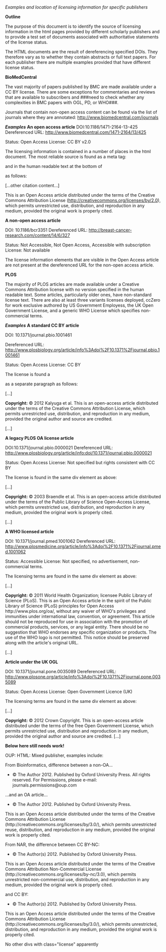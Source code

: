 *Examples and location of licensing information for specific publishers*

**Outline**

The purpose of this document is to identify the source of licensing information in the html pages provided by different scholarly publishers and to provide a test set of documents associated with authoritative statements of the license status.

The HTML documents are the result of dereferencing specified DOIs. They therefore vary as to whether they contain abstracts or full text papers. For each publisher there are multiple examples provided that have different license status.

**BioMedCentral**

The vast majority of papers published by BMC are made available under a CC BY license. There are some exceptions for commentaries and reviews that are available to subscribers and ###need to check whether any complexities in BMC papers with OGL, PD, or WHO###.

Journals that contain non-open access content can be found via the list of journals where they are annotated: http://www.biomedcentral.com/journals

***Examples***
****An open access article****
DOI:10.1186/1471-2164-13-425
Dereferenced URL: http://www.biomedcentral.com/1471-2164/13/425

Status: Open Access
License: CC BY v2.0

The licensing information is contained in a number of places in the html document. The most reliable source is found as a meta tag:

<meta name="dc.rights" content="http://creativecommons.org/licenses/by/2.0/" />and in the human readable text at the bottom of <section class="cit"> as follows:

<section class="cit">
<div class="collapsible-content">[...other citation content…]
<p>
This is an Open Access article distributed under the terms of the Creative Commons Attribution License (<a href='http://creativecommons.org/licenses/by/2.0'>http://creativecommons.org/licenses/by/2.0</a>), which permits unrestricted use, distribution, and reproduction in any medium, provided the original work is properly cited.
</p>
</div>
</section>

****A non-open access article****

DOI: 10.1186/bcr3351
Dereferenced URL: http://breast-cancer-research.com/content/14/6/327

Status: Not Accessible, Not Open Access, Accessible with subscription
License: Not available
The license information elements that are visible in the Open Access article are not present at the dereferenced URL for the non-open access article.

**PLOS**

The majority of PLOS articles are made available under a Creative Commons Attribution license with no version specified in the human readable text. Some articles, particularly older ones, have non-standard license text. There are also at least three variants licenses deployed, ccZero for work exclusive authored by US Government Employess, the UK Open Government License, and a generic WHO License which specifies non-commercial terms.

***Examples***
****A standard CC BY article****

DOI: 10.1371/journal.pbio.1001461

Dereferenced URL: http://www.plosbiology.org/article/info%3Adoi%2F10.1371%2Fjournal.pbio.1001461

Status: Open Access
License: CC BY

The license is found a <div class="articleinfo"> as a separate paragraph as follows:

<div class="articleinfo">
[...]
<p><strong>Copyright:</strong>
 © 2012 Kalyuga et al. This is an open-access article distributed under the terms of the Creative Commons Attribution License, which permits unrestricted use, distribution, and reproduction in any medium, provided the original author and source are credited.
</p>
[…]
</div>

****A legacy PLOS OA license article****

DOI:10.1371/journal.pbio.0000021
Dereferenced URL: http://www.plosbiology.org/article/info:doi/10.1371/journal.pbio.0000021

Status: Open Access
License: Not specified but rights consistent with CC BY

The license is found in the same div element as above:

<div class="articleinfo">
[...]
<p><strong>Copyright:</strong>
 © 2003 Braendle et al. This is an open-access article distributed under the terms of the Public Library of Science Open-Access License, which permits unrestricted use, distribution, and reproduction in any medium, provided the original work is properly cited.
	</p>
[...]
</div>

****A WHO licensed article****

DOI: 10.1371/journal.pmed.1001062
Dereferenced URL: http://www.plosmedicine.org/article/info%3Adoi%2F10.1371%2Fjournal.pmed.1001062

Status: Accessible
License: Not specified, no advertisement, non-commercial terms.

The licensing terms are found in the same div element as above:

<div class="articleinfo">
[...]
<p>
<strong>Copyright:</strong> © 2011 World Health Organization; licensee Public Library of Science (PLoS). This is an Open Access article in the spirit of the Public Library of Science (PLoS) principles for Open Access http://www.plos.org/oa/, without any waiver of WHO's privileges and immunities under international law, convention, or agreement. This article should not be reproduced for use in association with the promotion of commercial products, services, or any legal entity. There should be no suggestion that WHO endorses any specific organization or products. The use of the WHO logo is not permitted. This notice should be preserved along with the article's original URL.
</p>
[...]
</div>

****Article under the UK OGL****

DOI: 10.1371/journal.pone.0035089
Dereferenced URL: http://www.plosone.org/article/info%3Adoi%2F10.1371%2Fjournal.pone.0035089

Status: Open Access
License: Open Government Licence (UK)

The licensing terms are found in the same div element as above:

<div class="articleinfo">
[...]
<p>
<strong>Copyright:</strong> © 2012 Crown Copyright. This is an open-access article distributed under the terms of the free Open Government License, which permits unrestricted use, distribution and reproduction in any medium, provided the original author and source are credited.
[...]
</p>
</div>


**Below here still needs work!**


OUP:
HTML:
Mixed publisher, examples include:

From Bioinformatics, difference between a non-OA...
<ul class="copyright-statement">
                  <li class="fn" id="copyright-statement-1">© The Author 2012. Published by Oxford University Press. All rights reserved. For Permissions, please e-mail: journals.permissions@oup.com</li>
               </ul>

…and an OA article...

<ul class="copyright-statement">
                  <li class="fn" id="copyright-statement-1">© The Author 2012. Published by Oxford University Press.</li>
               </ul>
               <div class="license" id="license-1">
                  <p id="p-2">This is an Open Access article distributed under the terms of the Creative Commons Attribution License (http://creativecommons.org/licenses/by/3.0/),
                     which permits unrestricted reuse, distribution, and reproduction in any medium, provided the original work is properly cited.
                  </p>
               </div>

From NAR, the difference between CC BY-NC:
<ul class="copyright-statement">
                  <li class="fn" id="copyright-statement-1">© The Author(s) 2012. Published by Oxford University Press.</li>
               </ul>
               <div class="license" id="license-1">
                  <p id="p-1">This is an Open Access article distributed under the terms of the Creative Commons Attribution Non-Commercial License (http://creativecommons.org/licenses/by-nc/3.0),
                     which permits unrestricted non-commercial use, distribution, and reproduction in any medium, provided the original work is
                     properly cited.
                  </p>
               </div>

and CC BY:
<ul class="copyright-statement">
                  <li class="fn" id="copyright-statement-1">© The Author(s) 2012. Published by Oxford University Press.</li>
               </ul>
               <div class="license" id="license-1">
                  <p id="p-1">This is an Open Access article distributed under the terms of the Creative Commons Attribution License (http://creativecommons.org/licenses/by/3.0/),
                     which permits unrestricted, distribution, and reproduction in any medium, provided the original work is properly cited.
                  </p>
               </div>

No other divs with class="license" apparently




